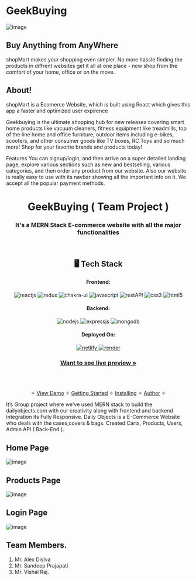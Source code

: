 # GeekBuying
![image](https://user-images.githubusercontent.com/107488954/217531935-18fcdad9-733a-40f6-a9b1-649feb3e139a.png)

## Buy Anything from AnyWhere
shopMart makes your shopping even simpler. No more hassle finding the products in diffrent websites get it all at one place - now shop from the comfort of your home, office or on the move.

## About!
shopMart is a Ecomerce Website, which is built using React which gives this app a faster and optimized user expirence

Geekbuying is the ultimate shopping hub for new releases covering smart home products like vacuum cleaners, fitness equipment like treadmills, top of the line home and office furniture, outdoor items including e-bikes, scooters, and other consumer goods like TV boxes, RC Toys and so much more! Shop for your favorite brands and products today!

Features
You can signup/login, and then arrive on a super detailed landing page, explore various sections such as new and bestselling, various categories, and then order any product from our website. Also our website is really easy to use with its navbar showing all the important info on it. We accept all the popular payment methods.


<h1 align="center">GeekBuying ( Team Project )</h1>

<h3 align="center">It's a MERN Stack E-commerce website with all the major functionalities</h3>

<br />


<h2 align="center">🖥️ Tech Stack</h2>

<h4 align="center">Frontend:</h4>

<p align="center">
  <img src="https://img.shields.io/badge/React-20232A?style=for-the-badge&logo=react&logoColor=61DAFB" alt="reactjs" />
  <img src="https://img.shields.io/badge/Redux-593D88?style=for-the-badge&logo=redux&logoColor=white" alt="redux" />
  <img src="https://img.shields.io/badge/Chakra%20UI-3bc7bd?style=for-the-badge&logo=chakraui&logoColor=white" alt="chakra-ui" />
  <img src="https://img.shields.io/badge/JavaScript-323330?style=for-the-badge&logo=javascript&logoColor=F7DF1E" alt="javascript" />
  <img src="https://img.shields.io/badge/Rest_API-02303A?style=for-the-badge&logo=react-router&logoColor=white" alt="restAPI" />
  <img src="https://img.shields.io/badge/CSS3-1572B6?style=for-the-badge&logo=css3&logoColor=white" alt="css3" />
  <img src="https://img.shields.io/badge/HTML5-E34F26?style=for-the-badge&logo=html5&logoColor=white" alt="html5" />
</p>


<h4 align="center">Backend:</h4>

<p align="center">
  <img src="https://img.shields.io/badge/Node.js-339933?style=for-the-badge&logo=nodedotjs&logoColor=white" alt="nodejs" />
  <img src="https://img.shields.io/badge/Express.js-000000?style=for-the-badge&logo=express&logoColor=white" alt="expressjs" />
  <img src="https://img.shields.io/badge/MongoDB-4EA94B?style=for-the-badge&logo=mongodb&logoColor=white" alt="mongodb" />

</p>



<h4 align="center">Deployed On:</h4>

<p align="center">
<a href="https://cool-maamoul-e2db46.netlify.app">
  <img src="https://img.shields.io/badge/Netlify-00C7B7?style=for-the-badge&logo=netlify&logoColor=white" alt="netlify" />
</a>  
<a href="">
  <img src="https://img.shields.io/badge/render-5458F6?style=for-the-badge&logo=render&logoColor=white" alt="render" />
  </a>
</p>

<h3 align="center"><a href="https://cool-maamoul-e2db46.netlify.app/"><strong>Want to see live preview »</strong></a></h3>


<br />

<p align="center">
  <br />&#10023;
  <a href="https://cool-maamoul-e2db46.netlify.app/">View Demo</a> &#10023;
  <a href="#Getting-Started">Getting Started</a> &#10023; 
  <a href="#Install">Installing</a> &#10023;
  <a href="#Contact">Author</a> &#10023;
</p>

It’s Group project where we've used MERN stack to build the dailyobjects.com with our creativity along with frontend and backend integration
its Fully Responsive. Daily Objects is a E-Commerce Website who deals with the cases,covers & bags. Created Carts, Products, Users, Admin API ( Back-End ).

## Home Page
![image](https://user-images.githubusercontent.com/107488954/217531935-18fcdad9-733a-40f6-a9b1-649feb3e139a.png)
## Products Page
![image](https://user-images.githubusercontent.com/107488954/217532492-22e2a829-eba9-49eb-b0e8-7bdd791077ff.png)

## Login Page
![image](https://user-images.githubusercontent.com/107488954/217532630-a6d26ee2-d3cf-404b-984e-d95c8e0bf735.png)


## Team Members.
1.	Mr. Alex Dislva 
2.	Mr. Sandeep Prajapati
3.	Mr. Vishal Raj.


